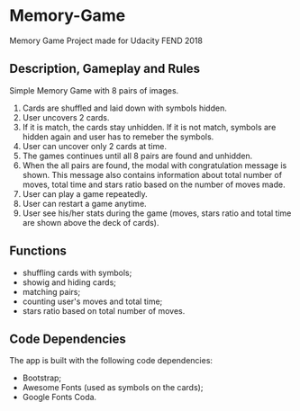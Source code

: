 # Memory-Game
Memory Game Project made for Udacity FEND 2018

## Description, Gameplay and Rules
Simple Memory Game with 8 pairs of images. 

1. Cards are shuffled and laid down with symbols hidden. 
2. User uncovers 2 cards.
3. If it is match, the cards stay unhidden. If it is not match, symbols are hidden again and user has to remeber the symbols. 
4. User can uncover only 2 cards at time. 
5. The games continues until all 8 pairs are found and unhidden.
6. When the all pairs are found, the modal with congratulation message is shown. This message also contains information about total number of moves, total time and stars ratio based on the number of moves made.
7. User can play a game repeatedly.
8. User can restart a game anytime.
9. User see his/her stats during the game (moves, stars ratio and total time are shown above the deck of cards).

## Functions
- shuffling cards with symbols;
- showig and hiding cards;
- matching pairs;
- counting user's moves and total time;
- stars ratio based on total number of moves.

## Code Dependencies
The app is built with the following code dependencies:
- Bootstrap;
- Awesome Fonts (used as symbols on the cards);
- Google Fonts Coda.
